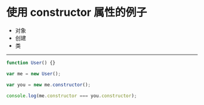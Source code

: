 # 使用 constructor 属性的例子
- 对象
- 创建
- 类

---
```JavaScript
function User() {}

var me = new User();

var you = new me.constructor();

console.log(me.constructor === you.constructor);
```
